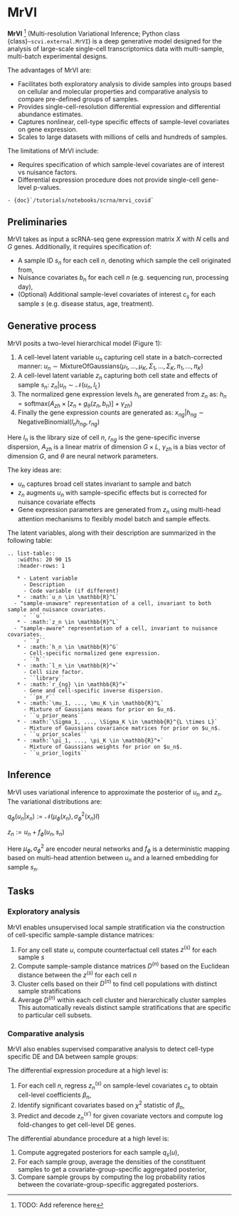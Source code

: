 # MrVI

**MrVI** [^ref1] (Multi-resolution Variational Inference; Python class
{class}`~scvi.external.MrVI`) is a deep generative model designed for the analysis of large-scale
single-cell transcriptomics data with multi-sample, multi-batch experimental designs.

The advantages of MrVI are:

- Facilitates both exploratory analysis to divide samples into groups based on cellular and
    molecular properties and comparative analysis to compare pre-defined groups of samples.
- Provides single-cell-resolution differential expression and differential abundance estimates.
- Captures nonlinear, cell-type specific effects of sample-level covariates on gene expression.
- Scales to large datasets with millions of cells and hundreds of samples.

The limitations of MrVI include:

- Requires specification of which sample-level covariates are of interest vs nuisance factors.
- Differential expression procedure does not provide single-cell gene-level p-values.

```{topic} Tutorials:
- {doc}`/tutorials/notebooks/scrna/mrvi_covid`
```

## Preliminaries

MrVI takes as input a scRNA-seq gene expression matrix $X$ with $N$ cells and $G$ genes.
Additionally, it requires specification of:

- A sample ID $s_n$ for each cell $n$, denoting which sample the cell originated from,
- Nuisance covariates $b_n$ for each cell $n$ (e.g. sequencing run, processing day),
- (Optional) Additional sample-level covariates of interest $c_s$ for each sample $s$ (e.g.
    disease status, age, treatment).

## Generative process

MrVI posits a two-level hierarchical model (Figure 1):

1. A cell-level latent variable $u_n$ capturing cell state in a batch-corrected manner:
    $u_n \sim \mathrm{MixtureOfGaussians}(\mu_1, ..., \mu_K, \Sigma_1, ..., \Sigma_K, \pi_1, ..., \pi_K)$
2. A cell-level latent variable $z_n$ capturing both cell state and effects of sample $s_n$:
    $z_n | u_n \sim \mathcal{N}(u_n, I_L)$
3. The normalized gene expression levels $h_n$ are generated from $z_n$ as:
    $h_n = \mathrm{softmax}(A_{zh} \times [z_n + g_\theta(z_n, b_n)] + \gamma_{zh})$
4. Finally the gene expression counts are generated as:
    $x_{ng} | h_{ng} \sim \mathrm{NegativeBinomial}(l_n h_{ng}, r_{ng})$

Here $l_n$ is the library size of cell $n$, $r_{ng}$ is the gene-specific inverse dispersion,
$A_{zh}$ is a linear matrix of dimension $G \times L$, $\gamma_{zh}$ is a bias vector of dimension
$G$, and $\theta$ are neural network parameters.

The key ideas are:

- $u_n$ captures broad cell states invariant to sample and batch
- $z_n$ augments $u_n$ with sample-specific effects but is corrected for nuisance covariate effects
- Gene expression parameters are generated from $z_n$ using multi-head attention mechanisms to
    flexibly model batch and sample effects.

The latent variables, along with their description are summarized in the following table:

```{eval-rst}
.. list-table::
   :widths: 20 90 15
   :header-rows: 1

   * - Latent variable
     - Description
     - Code variable (if different)
   * - :math:`u_n \in \mathbb{R}^L`
  - "sample-unaware" representation of a cell, invariant to both sample and nuisance covariates.
     - ``u``
   * - :math:`z_n \in \mathbb{R}^L`
  - "sample-aware" representation of a cell, invariant to nuisance covariates.
     - ``z``
   * - :math:`h_n \in \mathbb{R}^G`
     - Cell-specific normalized gene expression.
     - ``h``
   * - :math:`l_n \in \mathbb{R}^+`
     - Cell size factor.
     - ``library``
   * - :math:`r_{ng} \in \mathbb{R}^+`
     - Gene and cell-specific inverse dispersion.
     - ``px_r``
   * - :math:`\mu_1, ..., \mu_K \in \mathbb{R}^L`
     - Mixture of Gaussians means for prior on $u_n$.
     - ``u_prior_means``
   * - :math:`\Sigma_1, ..., \Sigma_K \in \mathbb{R}^{L \times L}`
     - Mixture of Gaussians covariance matrices for prior on $u_n$.
     - ``u_prior_scales``
   * - :math:`\pi_1, ..., \pi_K \in \mathbb{R}^+`
     - Mixture of Gaussians weights for prior on $u_n$.
     - ``u_prior_logits``
```

## Inference

MrVI uses variational inference to approximate the posterior of $u_n$ and $z_n$. The variational
distributions are:

$q_{\phi}(u_n | x_n) := \mathcal{N}(\mu_{\phi}(x_n), \sigma^2_{\phi}(x_n)I)$

$z_n := u_n + f_{\phi}(u_n, s_n)$

Here $\mu_{\phi}, \sigma^2_{\phi}$ are encoder neural networks and $f_{\phi}$ is a deterministic
mapping based on multi-head attention between $u_n$ and a learned embedding for sample $s_n$.

## Tasks

### Exploratory analysis

MrVI enables unsupervised local sample stratification via the construction of cell-specific
sample-sample distance matrices:

1. For any cell state $u$, compute counterfactual cell states $z^{(s)}$ for each sample $s$
2. Compute sample-sample distance matrices $D^{(n)}$ based on the Euclidean distance between the
    $z^{(s)}$ for each cell $n$
3. Cluster cells based on their $D^{(n)}$ to find cell populations with distinct sample
    stratifications
4. Average $D^{(n)}$ within each cell cluster and hierarchically cluster samples
This automatically reveals distinct sample stratifications that are specific to particular cell
subsets.

### Comparative analysis

MrVI also enables supervised comparative analysis to detect cell-type specific DE and DA between
sample groups:

The differential expression procedure at a high level is:

1. For each cell $n$, regress $z^{(s)}_n$ on sample-level covariates $c_s$ to obtain cell-level
    coefficients $\beta_n$,
2. Identify significant covariates based on $\chi^2$ statistic of $\beta_n$,
3. Predict and decode $z^{(s')}_n$ for given covariate vectors and compute log fold-changes to get
    cell-level DE genes.

The differential abundance procedure at a high level is:

1. Compute aggregated posteriors for each sample $q_s(u)$,
2. For each sample group, average the densities of the constituent samples to get a
    covariate-group-specific aggregated posterior,
3. Compare sample groups by computing the log probability ratios between the
    covariate-group-specific aggregated posteriors.

[^ref1]:
    TODO: Add reference here

